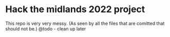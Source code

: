 # Hack the midlands 2022 project
This repo is very very messy. (As seen by all the files that are comitted that should not be.)
@todo - clean up later
